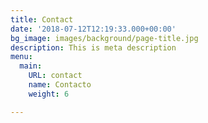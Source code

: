 ```yaml
---
title: Contact
date: '2018-07-12T12:19:33.000+00:00'
bg_image: images/background/page-title.jpg
description: This is meta description
menu:
  main:
    URL: contact
    name: Contacto
    weight: 6

---
```

